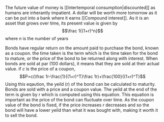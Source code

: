 The future value of money is [[Intertemporal consumption|discounted]] as humans are inherantly  impatient. A dollar will be worth more tomorrow as it can be put into a bank where it earns [[Compound interest]]. As it is an asset that grows over time, its present value is given by
$$\frac 1{(1+r)^n}$$where $n$ is the number of years

Bonds have regular return on the amount paid to purchase the bond, known as a coupon. the time taken is the term which is the time taken for the bond to mature, or the price of the bond to be returned along with interest. When bonds are sold at par (100 dollars), it means that they are sold at their actual value. if $c$ is the price of a coupon, $$P=c(\frac 1r-\frac{1}{(1+r)^T}\frac 1r)+\frac{100}{(1+r)^T}$$Using this eqaution, the yeild (r) of the bond can be calculated to maturity. Bonds are sold with a price and a coupon value. The yeild at the end of the term is given by r which is computed using this equation. This equation is important as the price of the bond can fluctuate over time. As the coupon value of the bond is fixed, if the price increases $r$ decreases and so the bond will have a lower yeild than what it was bought with, making it worth it to sell the bond. 